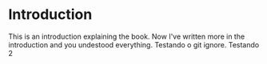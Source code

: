# Introduction

This is an introduction explaining the book. Now I've written more in the introduction and you undestood everything. Testando o git ignore. Testando 2
